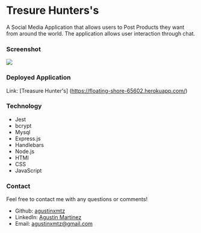 
# Tresure Hunters's  

A Social Media Application that allows users to Post Products they want from around the world. The application allows user interaction through chat. 


### Screenshot

<img src = "./public/assets/Arm.png"/>

### Deployed Application 

Link: [Treasure Hunter's] (https://floating-shore-65602.herokuapp.com/)



### Technology
* Jest
* bcrypt
* Mysql
* Express.js
* Handlebars
* Node.js
* HTMl
* CSS
* JavaScript

### **Contact**
Feel free to contact me with any questions or comments!
* Github: [agustinxmtz](https://github.com/agustinxmtz)
* LinkedIn: [Agustin Martinez](https://www.linkedin.com/in/agustin-martinez-6282aa1b3/)
* Email: agustinxmtz@gmail.com
